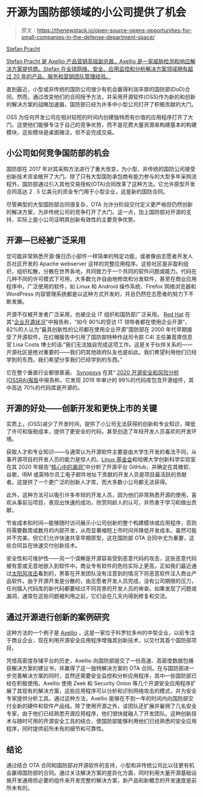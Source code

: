 # 开源为国防部领域的小公司提供了机会

> 原文：<https://thenewstack.io/open-source-opens-opportunities-for-small-companies-in-the-defense-department-space/>

[](https://www.linkedin.com/in/stefan-pracht-38b1731/)

[Stefan Pracht](https://www.linkedin.com/in/stefan-pracht-38b1731/)

[Stefan Pracht 是 Axellio 产品营销高级副总裁，Axellio 是一家威胁检测和响应解决方案提供商。Stefan 在全球网络、安全、应用监控和分析解决方案领域拥有超过 20 年的产品、服务和营销团队管理经验。](https://www.linkedin.com/in/stefan-pracht-38b1731/)

[](https://www.linkedin.com/in/stefan-pracht-38b1731/)[](https://www.linkedin.com/in/stefan-pracht-38b1731/)

直到最近，小型或非传统的国防公司很少有机会赢得利润丰厚的国防部(DoD)合同。然而，通过改变他们的合同授予方法，并采用开源软件(OSS)作为新的和创新的解决方案的战略加速器，国防部已经为许多中小型公司打开了积极贡献的大门。

OSS 为任何开发公司在相对较短的时间内创建独特而有价值的应用程序打开了大门。这使他们能够专注于自己的竞争优势，而不是花费大量资源来构建基本的构建模块，这些模块是桌面赌注，但不会完成交易。

## 小公司如何竞争国防部的机会

国防部在 2017 年对其采购方法进行了重大改变，为小型、非传统的国防公司接受创新技术资金敞开了大门。除了只有大型国防承包商有能力参与的大型多年采购流程外，国防部通过引入其他交易授权(OTA)合同改革了这种方法。它允许原型开发合同高达 2 . 5 亿美元的资金专门用于小型企业，这是新的国防合同。

尽管典型的大型国防部合同很复杂，OTA 允许分阶段交付定义更严格但仍然创新的解决方案，为非传统公司的竞争打开了大门。这一点，加上国防部对开源的支持，实际上是小公司证明其创新有效性的主要竞争优势。

## 开源—已经被广泛采用

您可能非常熟悉开源:像日历小部件一样简单的特定功能，或者像由志愿者开发人员社区开发的 Apache webserver 这样的完整应用程序。这些社区是非盈利组织，组织松散，分散在世界各地，共同致力于一个共同的软件问题或能力。代码在几种不同的许可模式下可用，大多数允许自由地修改和分发软件，甚至在商业应用程序中。广泛使用的软件，如 Linux 和 Android 操作系统、Firefox 网络浏览器和 WordPress 内容管理系统都是以这种方式开发的，并且仍然在志愿者的努力下不断发展。

开源不仅被开发者广泛采用，也被企业 IT 组织和国防部广泛采用。 [Red Hat](https://www.openshift.com/try?utm_content=inline-mention) 在其“[企业开源状况](https://www.redhat.com/en/enterprise-open-source-report/2021)”中报告称，“如今 90%的受访 IT 领导者都在使用企业开源”，82%的人认为“最具创新性的公司都在使用企业开源”国防部在 2000 年代早期接受了开源软件，在红帽报告中引用了国防部特种作战司令部 C4I 主任兼首席信息官 Lisa Costa 博士的话:“我们无法独自完成这项工作。这是关于伙伴关系的——开源社区是绝对重要的——我们的其他政府队友也是如此。我们希望利用他们已经学到的东西，我们希望分享我们已经学到的东西。”

它在整个垂直行业都很普遍。 [Synopsys](https://www.synopsys.com/software-integrity.html?utm_content=inline-mention) 在其“ [2020 开源安全和风险分析(OSSRA)报告](https://www.synopsys.com/software-integrity/resources/analyst-reports/2020-open-source-security-risk-analysis.html?cmp=pr-sig)中报告称，它发现 2019 年审计的 99%的代码库包含开源组件，其中高达 70%的代码库是开源的。

## 开源的好处——创新开发和更快上市的关键

实质上，(OSS)减少了开发时间，提供了小公司无法获得的创新和专业知识，降低了许可和版税成本，提供了更安全的代码，甚至创造了年轻开发人员喜欢的开发环境。

获取人才和专业知识——与通常认为开源软件主要是由大学生开发的看法不同，从事开源项目的开发人员的能力是惊人的。[Linux 基金会](https://training.linuxfoundation.org/training/course-catalog/?utm_content=inline-mention)和哈佛大学创新科学实验室在其 2020 年报告“[核心中的漏洞”](https://www.coreinfrastructure.org/wp-content/uploads/sites/6/2020/02/census_ii_vulnerabilities_in_the_core.pdf)中分析了开源平台 GitHub，并确定在其微软、谷歌、IBM 或英特尔员工电子邮件地址下贡献的开发人员是项目最活跃的贡献者。这提供了一个更广泛的创新人才库，而大多数小公司都无法获得。

此外，这种方法可以吸引许多年轻的开发人员，因为他们非常熟悉开源的使用，喜欢从事前沿项目，表现出快速的成功，欣赏同龄人的认可，并热衷于学习和做出贡献。

节省成本和时间—能够随时访问展示小公司创新的整个构建模块或应用程序，否则将需要数周或数月的内部开发，从而显著缩短上市时间并降低开发成本。虽然可能并不完美，但它们允许快速共享早期原型，这在国防部 OTA 合同中尤为重要，这些合同旨在快速交付创新技术。

安全性和可维护性——另一个误解是开源容易受到恶意代码的攻击，这些恶意代码被有意或无意地嵌入到软件中。商业专有软件的危险实际上更高，正如我们最近通过[太阳风攻击](https://thenewstack.io/solarwinds-the-worlds-biggest-security-failure-and-open-sources-better-answer/)看到的，黑客在开发团队没有注意到的情况下将恶意软件注入商业产品软件。由于开源开发是分散的，由志愿者开发人员完成，没有公司期限的压力，任何插入代码库的新代码都要经过不同背景的开发人员的审查。如果发现了问题或漏洞，通常在这些问题被利用之前，它们会在几天内得到修复和交流。

## 通过开源进行创新的案例研究

这种方法的一个例子是 [Axellio](https://www.axellio.com/) ，这是一家位于科罗拉多州的中型企业，以前专注于商业企业，现在利用开源安全应用程序增强其创新技术，以交付其首个国防部项目。

凭借高密度存储平台的历史，Axellio 向国防部提交了一份高速、高密度数据包捕获解决方案的建议书，并赢得了这一独特解决方案的 OTA 合同。在与国防部进一步完善解决方案的同时，显然还需要安全监控和分析应用程序，其中一些国防部已经在积极使用。Axellio 使用 Zeek 和 Security Onion 等几个开源安全应用程序扩展了其现有的解决方案，这些应用程序可以分析和识别网络攻击的模式，并为安全专家提供分析工具。通过这种方法，Axellio 能够在不到一年的时间内向国防部交付全新的硬件和软件产品线。除了使用开源之外，该团队还扩展并雇佣了几名安全专家，由于他们已经熟悉开源应用程序，他们很快就融入了开发团队。这种创新技术与随时可用的开源安全工具的结合，使国防部能够利用他们已经熟悉的安全应用程序，同时提供前所未有的细节和可靠性。

## 结论

通过结合 OTA 合同和国防部对开源软件的支持，小型和非传统公司比以往更有机会赢得国防部的合同。通过关注解决方案的差异化方面，同时利用大量开源基础设施开发通用但必要的组件来开发完整的解决方案，新产品和新概念的开发速度是前所未有的。

<svg xmlns:xlink="http://www.w3.org/1999/xlink" viewBox="0 0 68 31" version="1.1"><title>Group</title> <desc>Created with Sketch.</desc></svg>
